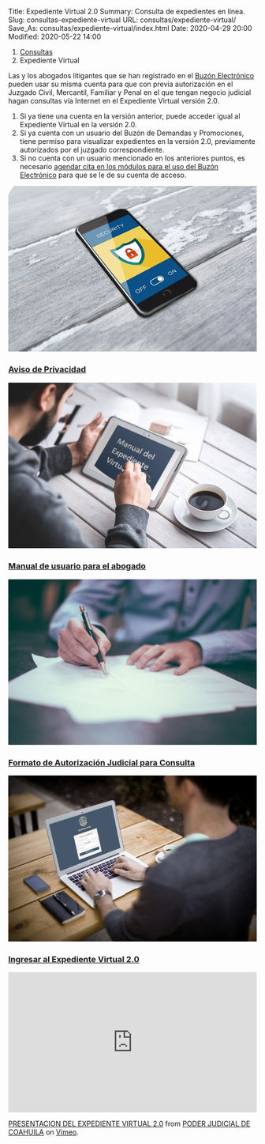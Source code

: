 Title: Expediente Virtual 2.0
Summary: Consulta de expedientes en línea.
Slug: consultas-expediente-virtual
URL: consultas/expediente-virtual/
Save_As: consultas/expediente-virtual/index.html
Date: 2020-04-29 20:00
Modified: 2020-05-22 14:00


<nav aria-label="breadcrumb">
<ol class="breadcrumb">
<li class="breadcrumb-item"><a href="../">Consultas</a></li>
<li class="breadcrumb-item active" aria-current="page">Expediente Virtual</li>
</ol>
</nav>

Las y los abogados litigantes que se han registrado en el [Buzón Electrónico](/buzon-electronico) pueden usar su misma cuenta para que con previa autorización en el Juzgado Civil, Mercantil, Familiar y Penal en el que tengan negocio judicial hagan consultas vía Internet en el Expediente Virtual versión 2.0.

1. Si ya tiene una cuenta en la versión anterior, puede acceder igual al Expediente Virtual en la versión 2.0.
2. Si ya cuenta con un usuario del Buzón de Demandas y Promociones, tiene permiso para visualizar expedientes en la versión 2.0, previamente autorizados por el juzgado correspondiente.
3. Si no cuenta con un usuario mencionado en los anteriores puntos, es necesario [agendar cita en los módulos para el uso del Buzón Electrónico](https://citas.poderjudicialcoahuila.gob.mx/) para que se le de su cuenta de acceso.

<div class="container pt-4 pb-2">
    <div class="row">
        <div class="col-md-3">
            <div class="card destacados-card mb-2">
                <a href="/aviso-de-privacidad/"><img class="card-img-top" src="imagen-aviso-de-privacidad.jpg"></a>
                <div class="card-body">
                    <a href="/aviso-de-privacidad/"><h3 class="card-title mb-0">Aviso de Privacidad</h3></a>
                </div>
            </div>
        </div>
        <div class="col-md-3">
            <div class="card destacados-card mb-2">
                <a href="https://storage.googleapis.com/pjecz-gob-mx/Consultas/Expediente%20Virtual/Manual%20del%20Expediente%20Virtual%20V2%20Abogados%202020-09-19.pdf"><img class="card-img-top" src="imagen-manual.jpg"></a>
                <div class="card-body">
                    <a href="https://storage.googleapis.com/pjecz-gob-mx/Consultas/Expediente%20Virtual/Manual%20del%20Expediente%20Virtual%20V2%20Abogados%202020-09-19.pdf"><h3 class="card-title mb-0">Manual de usuario para el abogado</h3></a>
                </div>
            </div>
        </div>
        <div class="col-md-3">
            <div class="card destacados-card mb-2">
                <a href="https://storage.googleapis.com/pjecz-gob-mx/Consultas/Expediente%20Virtual/formato-solicitud-expedientes.pdf"><img class="card-img-top" src="imagen-formato-autorizacion.jpg"></a>
                <div class="card-body">
                    <a href="https://storage.googleapis.com/pjecz-gob-mx/Consultas/Expediente%20Virtual/formato-solicitud-expedientes.pdf"><h3 class="card-title mb-0">Formato de Autorización Judicial para Consulta</h3></a>
                </div>
            </div>
        </div>
        <div class="col-md-3">
            <div class="card destacados-card mb-2">
                <a href="https://expedientevirtual.pjecz.gob.mx/"><img class="card-img-top" src="imagen-acceso-expediente-virtual-v2.jpg"></a>
                <div class="card-body">
                    <a href="https://expedientevirtual.pjecz.gob.mx/"><h3 class="card-title mb-0">Ingresar al Expediente Virtual 2.0</h3></a>
                </div>
            </div>
        </div>
    </div>
</div>

<div style="padding:56.25% 0 0 0;position:relative;"><iframe src="https://player.vimeo.com/video/465392516" style="position:absolute;top:0;left:0;width:100%;height:100%;" frameborder="0" allow="autoplay; fullscreen" allowfullscreen></iframe></div><script src="https://player.vimeo.com/api/player.js"></script>
<p><a href="https://vimeo.com/465392516">PRESENTACION DEL EXPEDIENTE VIRTUAL 2.0</a> from <a href="https://vimeo.com/user103229504">PODER JUDICIAL DE COAHUILA</a> on <a href="https://vimeo.com">Vimeo</a>.</p>
